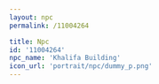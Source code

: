 ```yaml
---
layout: npc
permalink: /11004264

title: Npc
id: '11004264'
npc_name: 'Khalifa Building'
icon_url: 'portrait/npc/dummy_p.png'
---
```


